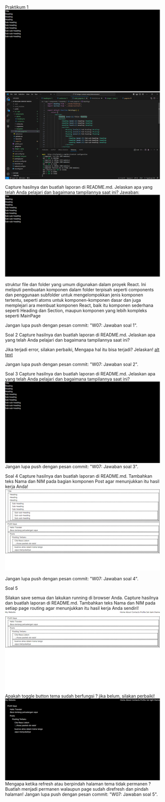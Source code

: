 Praktikum 1 
![alt text](image1-1.png)
![alt text](image1-2.png)

Capture hasilnya dan buatlah laporan di README.md. Jelaskan apa yang telah Anda pelajari dan bagaimana tampilannya saat ini?
Jawaban:
![alt text](image1-3.png)

struktur file dan folder yang umum digunakan dalam proyek React. Ini meliputi pembuatan komponen dalam folder terpisah seperti components dan penggunaan subfolder untuk mengelompokkan jenis komponen tertentu, seperti atoms untuk komponen-komponen dasar dan juga memplejari ara membuat komponen React, baik itu komponen sederhana seperti Heading dan Section, maupun komponen yang lebih kompleks seperti MainPage

Jangan lupa push dengan pesan commit: "W07: Jawaban soal 1".

Soal 2
Capture hasilnya dan buatlah laporan di README.md. Jelaskan apa yang telah Anda pelajari dan bagaimana tampilannya saat ini?

Jika terjadi error, silakan perbaiki, Mengapa hal itu bisa terjadi? Jelaskan!
[alt text](image2-1.png)

Jangan lupa push dengan pesan commit: "W07: Jawaban soal 2".

Soal 3
Capture hasilnya dan buatlah laporan di README.md. Jelaskan apa yang telah Anda pelajari dan bagaimana tampilannya saat ini?
![alt text](image3.png)
Jangan lupa push dengan pesan commit: "W07: Jawaban soal 3".

Soal 4
Capture hasilnya dan buatlah laporan di README.md. Tambahkan teks Nama dan NIM pada bagian komponen Post agar menunjukkan itu hasil kerja Anda!
![alt text](image4.png)

Jangan lupa push dengan pesan commit: "W07: Jawaban soal 4".

Soal 5

Silakan save semua dan lakukan running di browser Anda. Capture hasilnya dan buatlah laporan di README.md. Tambahkan teks Nama dan NIM pada setiap page routing agar menunjukkan itu hasil kerja Anda sendiri!
![alt text](image5.png)
Apakah toggle button tema sudah berfungsi ? jika belum, silakan perbaiki!
![alt text](image6.png)
Mengapa ketika refresh atau berpindah halaman tema tidak permanen ? Buatlah menjadi permanen walaupun page sudah direfresh dan pindah halaman!
Jangan lupa push dengan pesan commit: "W07: Jawaban soal 5".

